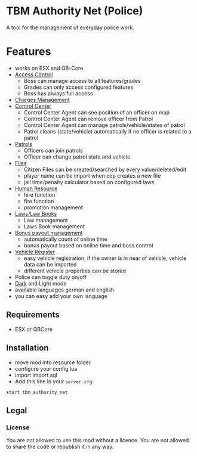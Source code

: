 # TBM Authority Net (Police)

A tool for the management of everyday police work.




# Features

- works on ESX and QB-Core
- [Access Control](./docs/AccessControl.md)
    - Boss can manage access to all features/grades
    - Grades can only access configured features
    - Boss has always full access
- [Charges Management](./docs/ChargesManagement.md)
- [Control Center](./docs/ControlCenter.md)
  - Control Center Agent can see position of an officer on map
  - Control Center Agent can remove officer from Patrol
  - Control Center Agent can manage patrols/vehicle/states of patrol
  - Patrol cleans (state/vehicle) automatically if no officer is related to a patrol
- [Patrols](./docs/Patrols.md)
  - Officers can join patrols 
  - Officer can change patrol state and vehicle
- [Files](./docs/Files.md)
  - Citizen Files can be created/searched by every value/deleted/edit
  - player name can be import when cop creates a new file
  - jail time/penalty calculator based on configured laws 
- [Human Resource](./docs/HumanResource.md)
  - hire function
  - fire function
  - promotion management
- [Laws/Law Books](./docs/Laws.md)
  - Law management
  - Laws Book management
- [Bonus payout management](./docs/Payout.md)
  - automatically count of online time
  - bonus payout based on online time and boss control
- [Vehicle Register](./docs/Vehicle.md)
  - easy vehicle registration. if the owner is in near of vehicle, vehicle data can be imported
  - different vehicle properties can be stored 
- Police can toggle duty on/off
- [Dark](./docs/DarkMode.md) and Light mode
- available languages german and english
- you can easy add your own language


## Requirements

- ESX or QBCore

## Installation

- move mod into resource folder
- configure your config.lua
- import import.sql
- Add this line in your `server.cfg`:
```
start tbm_authority_net
```

## Legal

### License

You are not allowed to use this mod without a licence. You are not allowed to share the code or republish it in any way. 
